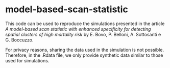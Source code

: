 # model-based-scan-statistic
This code can be used to reproduce the simulations presented in the article _A model-based scan statistic with enhanced specificity for detecting spatial clusters of high mortality risk_ by E. Bovo, P. Belloni, A. Sottosanti e G. Boccuzzo.

For privacy reasons, sharing the data used in the simulation is not possible. Therefore, in the .Rdata file, we only provide synthetic data similar to those used for simulations. 
